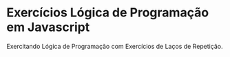 # Exercícios Lógica de Programação em Javascript
Exercitando Lógica de Programação com Exercícios de Laços de Repetição.